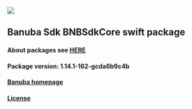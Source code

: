 [![](https://www.banuba.com/hubfs/Banuba_November2018/Images/Banuba%20SDK.png)](https://docs.banuba.com/face-ar-sdk-v1/ios/ios_overview)

## Banuba Sdk BNBSdkCore swift package

#### About packages see [HERE](https://docs.banuba.com/face-ar-sdk-v1/ios/ios_packages)

#### Package version: **1.14.1-162-gcda6b9c4b**

#### **[Banuba homepage](https://banuba.com)**

#### **[License](https://www.banuba.com/terms)**
